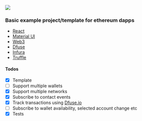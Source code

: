 ![](https://decentralized-counter.surge.sh/shot.png)

### Basic example project/template for ethereum dapps

- [React](https://reactjs.org/)
- [Material UI](https://material-ui.com/)
- [Web3](https://github.com/ethereum/web3.js)
- [Dfuse](https://www.dfuse.io)
- [Infura](https://infura.io)
- [Truffle](https://www.trufflesuite.com/)

#### Todos

- [x] Template
- [ ] Support multiple wallets
- [x] Support multiple networks
- [x] Subscribe to contact events
- [x] Track transactions using [Dfuse.io](https://www.dfuse.io)
- [ ] Subscribe to wallet availability, selected account change etc
- [x] Tests
